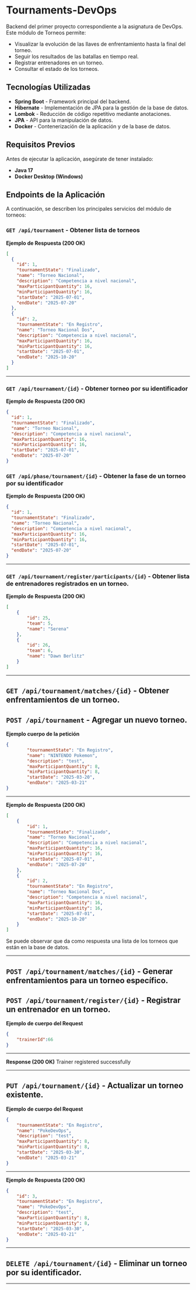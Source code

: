 # Tournaments-DevOps

Backend del primer proyecto correspondiente a la asignatura de DevOps. Este módulo de Torneos permite:

- Visualizar la evolución de las llaves de enfrentamiento hasta la final del torneo.
- Seguir los resultados de las batallas en tiempo real.
- Registrar entrenadores en un torneo.
- Consultar el estado de los torneos.

## Tecnologías Utilizadas

- **Spring Boot** - Framework principal del backend.
- **Hibernate** - Implementación de JPA para la gestión de la base de datos.
- **Lombok** - Reducción de código repetitivo mediante anotaciones.
- **JPA** - API para la manipulación de datos.
- **Docker** - Contenerización de la aplicación y de la base de datos.

## Requisitos Previos

Antes de ejecutar la aplicación, asegúrate de tener instalado:

- **Java 17**
- **Docker Desktop (Windows)**

## Endpoints de la Aplicación

A continuación, se describen los principales servicios del módulo de torneos:

### `GET /api/tournament` - Obtener lista de torneos

**Ejemplo de Respuesta (200 OK)**

```json
[
  {
    "id": 1,
    "tournamentState": "Finalizado",
    "name": "Torneo Nacional",
    "description": "Competencia a nivel nacional",
    "maxParticipantQuantity": 16,
    "minParticipantQuantity": 16,
    "startDate": "2025-07-01",
    "endDate": "2025-07-20"
  },
  {
    "id": 2,
    "tournamentState": "En Registro",
    "name": "Torneo Nacional Dos",
    "description": "Competencia a nivel nacional",
    "maxParticipantQuantity": 16,
    "minParticipantQuantity": 16,
    "startDate": "2025-07-01",
    "endDate": "2025-10-20"
  }
]
```

---

### `GET /api/tournament/{id}` - Obtener torneo por su identificador

**Ejemplo de Respuesta (200 OK)**

```json
{
  "id": 1,
  "tournamentState": "Finalizado",
  "name": "Torneo Nacional",
  "description": "Competencia a nivel nacional",
  "maxParticipantQuantity": 16,
  "minParticipantQuantity": 16,
  "startDate": "2025-07-01",
  "endDate": "2025-07-20"
}
```

### `GET /api/phase/tournament/{id}` - Obtener la fase de un torneo por su identificador

**Ejemplo de Respuesta (200 OK)**

```json
{
  "id": 1,
  "tournamentState": "Finalizado",
  "name": "Torneo Nacional",
  "description": "Competencia a nivel nacional",
  "maxParticipantQuantity": 16,
  "minParticipantQuantity": 16,
  "startDate": "2025-07-01",
  "endDate": "2025-07-20"
}
```

---

### `GET /api/tournament/register/participants/{id}` - Obtener lista de entrenadores registrados en un torneo.

**Ejemplo de Respuesta (200 OK)**

```json
[
    {
        "id": 25,
        "team": 5,
        "name": "Serena"
    },
    {
        "id": 26,
        "team": 6,
        "name": "Dawn Berlitz"
    }
]
```

---
## `GET /api/tournament/matches/{id}` - Obtener enfrentamientos de un torneo.

## `POST /api/tournament` - Agregar un nuevo torneo.

**Ejemplo cuerpo de la petición**

```json
{
        "tournamentState": "En Registro",
        "name": "NINTENDO Pokemon",
        "description": "test",
        "maxParticipantQuantity": 8,
        "minParticipantQuantity": 8,
        "startDate": "2025-03-20",
        "endDate": "2025-03-21"
}
```

---
**Ejemplo de Respuesta (200 OK)**

```json
[
    {
        "id": 1,
        "tournamentState": "Finalizado",
        "name": "Torneo Nacional",
        "description": "Competencia a nivel nacional",
        "maxParticipantQuantity": 16,
        "minParticipantQuantity": 16,
        "startDate": "2025-07-01",
        "endDate": "2025-07-20"
    },
    {
        "id": 2,
        "tournamentState": "En Registro",
        "name": "Torneo Nacional Dos",
        "description": "Competencia a nivel nacional",
        "maxParticipantQuantity": 16,
        "minParticipantQuantity": 16,
        "startDate": "2025-07-01",
        "endDate": "2025-10-20"
    }
]
```
Se puede observar que da como respuesta una lista de los torneos que están en la base de datos.


---

## `POST /api/tournament/matches/{id}` - Generar enfrentamientos para un torneo específico.

## `POST /api/tournament/register/{id}` - Registrar un entrenador en un torneo.

**Ejemplo de cuerpo del Request**

```json
{
    "trainerId":66
}
```
---

**Response (200 OK)**
Trainer registered successfully

---

## `PUT /api/tournament/{id}` - Actualizar un torneo existente.

**Ejemplo de cuerpo del Request**

```json
{
    "tournamentState": "En Registro",
    "name": "PokeDevOps",
    "description": "test",
    "maxParticipantQuantity": 8,
    "minParticipantQuantity": 8,
    "startDate": "2025-03-30",
    "endDate": "2025-03-21"
}
```
---

**Ejemplo de Respuesta (200 OK)**

```json
{
    "id": 3,
    "tournamentState": "En Registro",
    "name": "PokeDevOps",
    "description": "test",
    "maxParticipantQuantity": 8,
    "minParticipantQuantity": 8,
    "startDate": "2025-03-30",
    "endDate": "2025-03-21"
}
```

---

## `DELETE /api/tournament/{id}` - Eliminar un torneo por su identificador.


---
